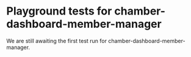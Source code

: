 # Playground tests for chamber-dashboard-member-manager
We are still awaiting the first test run for chamber-dashboard-member-manager.
